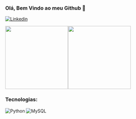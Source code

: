 ### Olá, Bem Vindo ao meu Github 👀

[![Linkedin](https://img.shields.io/badge/LinkedIn-0077B5?style=for-the-badge&logo=linkedin&logoColor=white)](https://www.linkedin.com/in/aelson-carvalho-fernandes-13514a24b/)

<div style="display: flex;">
  <img height="200em" src="https://github-readme-stats.vercel.app/api?username=AelsonCarvalhoFernandes&show_icons=true&theme=radical">
  <img height="200em" src="https://github-readme-stats.vercel.app/api/top-langs/?username=AelsonCarvalhoFernandes&layout=compact">
</div>
  
### Tecnologias:

<div style="display:inline_block">
  <img alt="Python" src="https://img.shields.io/badge/Python-3776AB?style=for-the-badge&logo=python&logoColor=white" align="center">
  <img alt="MySQL" src="https://img.shields.io/badge/MySQL-00000F?style=for-the-badge&logo=mysql&logoColor=white" align="center">
</div>
